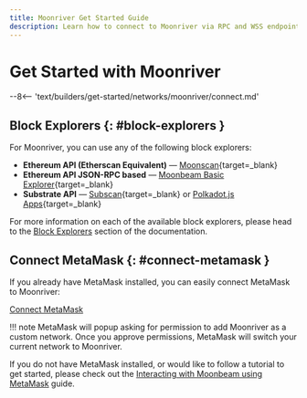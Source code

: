 ```yaml
---
title: Moonriver Get Started Guide
description: Learn how to connect to Moonriver via RPC and WSS endpoints, how to connect MetaMask to Moonriver, and about the available Moonriver block explorers.
---
```


# Get Started with Moonriver

--8<-- 'text/builders/get-started/networks/moonriver/connect.md'

## Block Explorers {: #block-explorers }

For Moonriver, you can use any of the following block explorers:

 - **Ethereum API (Etherscan Equivalent)** — [Moonscan](https://moonriver.moonscan.io){target=\_blank}
 - **Ethereum API JSON-RPC based** — [Moonbeam Basic Explorer](https://moonbeam-explorer.netlify.app/?network=Moonriver){target=\_blank}
 - **Substrate API** — [Subscan](https://moonriver.subscan.io){target=\_blank} or [Polkadot.js Apps](https://polkadot.js.org/apps/?rpc=wss://wss.api.moonriver.moonbeam.network#/explorer){target=\_blank}
 
For more information on each of the available block explorers, please head to the [Block Explorers](/builders/get-started/explorers/) section of the documentation.

## Connect MetaMask {: #connect-metamask }

If you already have MetaMask installed, you can easily connect MetaMask to Moonriver:

<div class="button-wrapper">
    <a href="#" class="md-button connectMetaMask" value="moonriver">Connect MetaMask</a>
</div>

!!! note
    MetaMask will popup asking for permission to add Moonriver as a custom network. Once you approve permissions, MetaMask will switch your current network to Moonriver.

If you do not have MetaMask installed, or would like to follow a tutorial to get started, please check out the [Interacting with Moonbeam using MetaMask](/tokens/connect/metamask/) guide.